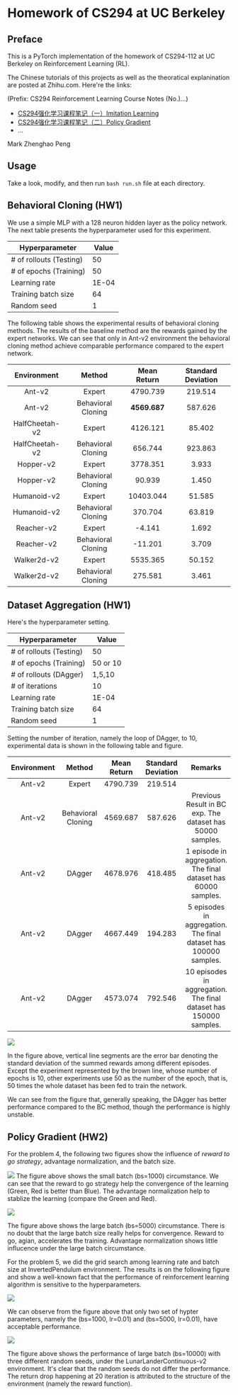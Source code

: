 # Homework of CS294 at UC Berkeley

## Preface

This is a PyTorch implementation of the homework of CS294-112 at UC Berkeley on Reinforcement Learning (RL).

The Chinese tutorials of this projects as well as the theoratical explanination are posted at Zhihu.com. Here're the links: 

(Prefix: CS294 Reinforcement Learning Course Notes (No.)...)

* [CS294强化学习课程笔记（一）Imitation Learning](https://zhuanlan.zhihu.com/p/55397927)
* [CS294强化学习课程笔记（二）Policy Gradient](https://zhuanlan.zhihu.com/p/55660949)
* ...

Mark Zhenghao Peng

## Usage

Take a look, modify, and then run `bash run.sh` file at each directory.

## Behavioral Cloning (HW1)

We use a simple MLP with a 128 neuron hidden layer as the policy network. The next table presents the hyperparameter used for this experiment.

| Hyperparameter       | Value |
|----------------------|-------|
| # of rollouts (Testing) | 50    |
| # of epochs (Training)   | 50    |
| Learning rate        | 1E-04 |
| Training batch size  | 64    |
| Random seed          | 1     |

The following table shows the experimental results of behavioral cloning methods. The results of the baseline method are the rewards gained by the expert networks. We can see that only in Ant-v2 environment the behavioral cloning method achieve comparable performance compared to the expert network.

| Environment    | Method             | Mean Return | Standard Deviation |
|:----------------:|:--------------------:|:-------------:|:--------------------:|
| Ant-v2         | Expert           |  4790.739    | 219.514           |
|  Ant-v2               | Behavioral Cloning |  **4569.687**    | 587.626            |
| HalfCheetah-v2 | Expert           | 4126.121    | 85.402             |
|  HalfCheetah-v2              | Behavioral Cloning | 656.744     | 923.863            |
| Hopper-v2      | Expert           | 3778.351    | 3.933              |
|  Hopper-v2              | Behavioral Cloning | 90.939      | 1.450              |
| Humanoid-v2    | Expert           | 10403.044   | 51.585             |
|  Humanoid-v2              | Behavioral Cloning | 370.704     | 63.819             |
| Reacher-v2     | Expert           | -4.141      | 1.692              |
|  Reacher-v2              | Behavioral Cloning | -11.201     | 3.709              |
| Walker2d-v2    | Expert           | 5535.365    | 50.152             |
|   Walker2d-v2             | Behavioral Cloning | 275.581     | 3.461              |

## Dataset Aggregation (HW1)

Here's the hyperparameter setting.

| Hyperparameter       | Value |
|----------------------|-------|
| # of rollouts (Testing) | 50    |
| # of epochs (Training)   | 50 or 10    |
| # of rollouts (DAgger) | 1,5,10 |
| # of iterations | 10 |
| Learning rate        | 1E-04 |
| Training batch size  | 64    |
| Random seed          | 1     |

Setting the number of iteration, namely the loop of DAgger, to 10, experimental data is shown in the following table and figure.

| Environment    | Method            | Mean Return | Standard Deviation | Remarks |
|:----------------:|:--------------------:|:-------------:|:--------------------:|:----------:|
| Ant-v2         | Expert       | 4790.739    | 219.514            | |
|  Ant-v2               | Behavioral Cloning | 4569.687    | 587.626            | Previous Result in BC exp. The dataset has 50000 samples.|
| Ant-v2        | DAgger | 4678.976 | 418.485 | 1 episode in aggregation. The final dataset has 60000 samples.|
| Ant-v2        | DAgger | 4667.449 | 194.283 | 5 episodes in aggregation. The final dataset has 100000 samples.|
| Ant-v2        | DAgger | 4573.074| 792.546| 10 episodes in aggregation. The final dataset has 150000 samples. |

![](fig/hw1-1.png)

In the figure above, vertical line segments are the error bar denoting the standard deviation of the summed rewards among different episodes. Except the experiment represented by the brown line, whose number of epochs is 10, other experiments use 50 as the number of the epoch, that is, 50 times the whole dataset has been fed to train the network.

We can see from the figure that, generally speaking, the DAgger has better performance compared to the BC method, though the performance is highly unstable.

## Policy Gradient (HW2)
For the problem 4, the following two figures show the influence of *reward to go strategy*, advantage normalization, and the batch size.

![](fig/hw2-1.png)
The figure above shows the small batch (bs=1000) circumstance. We can see that the reward to go strategy help the convergence of the learning (Green, Red is better than Blue). The advantage normalization help to stablize the learning (compare the Green and Red).

![](fig/hw2-2.png)

The figure above shows the large batch (bs=5000) circumstance. There is no doubt that the large batch size really helps for convergence. Reward to go, agian, accelerates the training. Advantage normalization shows little influcence under the large batch circumstance.

For the problem 5, we did the grid search among learning rate and batch size at InvertedPendulum environment. The results is on the following figure and show a well-known fact that the performance of reinforcement learning algorithm is sensitive to the hyperparameters.

![](fig/hw2-3.png)

We can observe from the figure above that only two set of hypter parameters, namely the (bs=1000, lr=0.01) and (bs=5000, lr=0.01), have acceptable performance.

![](fig/hw2-3.png)

The figure above shows the performance of large batch (bs=10000) with three different random seeds, under the LunarLanderContinuous-v2 environment. It's clear that the random seeds do not differ the performance. The return drop happening at 20 iteration is attributed to the structure of the environment (namely the reward function).